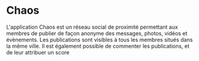 # Chaos
L'application Chaos est un réseau social de proximité permettant aux membres de publier de façon anonyme des messages, photos, vidéos et évènements. Les publications sont visibles à tous les membres situés dans la même ville. Il est également possible de commenter les publications, et de leur attribuer un score

